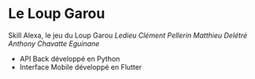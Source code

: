 # Le Loup Garou
Skill Alexa, le jeu du Loup Garou
*Ledieu Clément*
*Pellerin Matthieu*
*Delétré Anthony*
*Chavatte Eguinane* 

- API Back développé en Python
- Interface Mobile développé en Flutter
